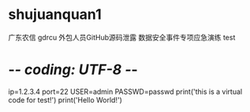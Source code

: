# shujuanquan1
广东农信 gdrcu 外包人员GitHub源码泄露 数据安全事件专项应急演练 test

# -*- coding: UTF-8 -*-
ip=1.2.3.4
port=22
USER=admin
PASSWD=passwd
print('this is a virtual code for test!')
print('Hello World!')
